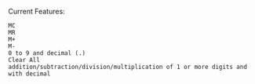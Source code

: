 Current Features:

    MC
    MR
    M+
    M-
    0 to 9 and decimal (.) 
    Clear All
    addition/subtraction/division/multiplication of 1 or more digits and with decimal
    
